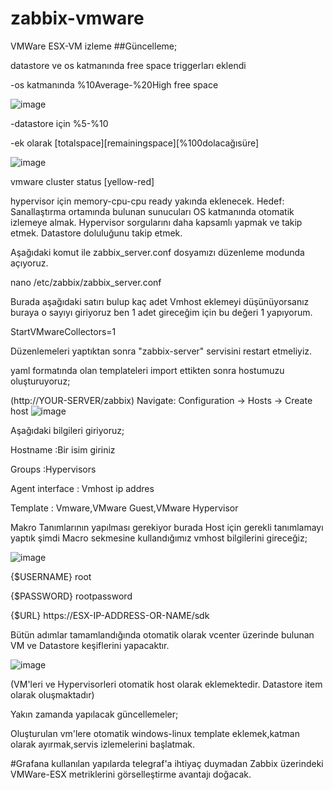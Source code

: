 # zabbix-vmware
VMWare ESX-VM izleme
##Güncelleme;

datastore ve os katmanında free space triggerları eklendi

-os katmanında %10Average-%20High free space

![image](https://user-images.githubusercontent.com/85514498/217327146-ed955158-43fd-4fc7-8767-12323237bd46.png)


-datastore için %5-%10 

-ek olarak [totalspace][remainingspace][%100dolacağısüre]

![image](https://user-images.githubusercontent.com/85514498/217327339-5c4c021d-eae9-4f7a-b9e0-a4b0c7d8f8f4.png)


vmware cluster status [yellow-red]


hypervisor için memory-cpu-cpu ready yakında eklenecek.
Hedef: Sanallaştırma ortamında bulunan sunucuları OS katmanında otomatik izlemeye almak. Hypervisor sorgularını daha kapsamlı yapmak ve takip etmek. Datastore doluluğunu takip etmek.

Aşağıdaki komut ile zabbix_server.conf dosyamızı düzenleme modunda açıyoruz.

nano /etc/zabbix/zabbix_server.conf

Burada aşağıdaki satırı bulup kaç adet Vmhost eklemeyi düşünüyorsanız buraya o sayıyı giriyoruz ben 1 adet gireceğim için bu değeri 1 yapıyorum.

StartVMwareCollectors=1

Düzenlemeleri yaptıktan sonra "zabbix-server" servisini restart etmeliyiz.

yaml formatında olan templateleri import ettikten sonra hostumuzu oluşturuyoruz;

(http://YOUR-SERVER/zabbix)
Navigate: Configuration -> Hosts -> Create host
![image](https://user-images.githubusercontent.com/85514498/212404126-94135dad-3fc5-4fd6-8cd2-99409e97df2e.png)

Aşağıdaki bilgileri giriyoruz;

Hostname  :Bir isim giriniz

Groups    :Hypervisors

Agent interface : Vmhost ip addres

Template : Vmware,VMware Guest,VMware Hypervisor


Makro Tanımlarının yapılması gerekiyor burada Host için gerekli tanımlamayı yaptık şimdi Macro sekmesine kullandığımız vmhost bilgilerini gireceğiz;

![image](https://user-images.githubusercontent.com/85514498/212404784-9f3d898e-1c56-452c-8817-5f97d73db1bf.png)


{$USERNAME}	root

{$PASSWORD}	rootpassword

{$URL}          https://ESX-IP-ADDRESS-OR-NAME/sdk

Bütün adımlar tamamlandığında otomatik olarak vcenter üzerinde bulunan VM ve Datastore keşiflerini yapacaktır.

![image](https://user-images.githubusercontent.com/85514498/212411037-4962bea4-19ad-4025-864d-f491a6574cca.png)




(VM'leri ve Hypervisorleri otomatik host olarak eklemektedir.
Datastore item olarak oluşmaktadır)


Yakın zamanda yapılacak güncellemeler;

Oluşturulan vm'lere otomatik windows-linux template eklemek,katman olarak ayırmak,servis izlemelerini başlatmak.

#Grafana kullanılan yapılarda telegraf'a ihtiyaç duymadan Zabbix üzerindeki VMWare-ESX metriklerini görselleştirme avantajı doğacak.
